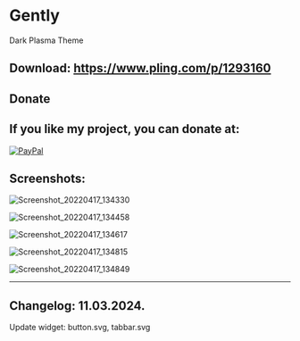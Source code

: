 # Gently

Dark Plasma Theme

Download: https://www.pling.com/p/1293160
------------------------------------------


<html>
  <head>
    <meta charset="utf-8" />
  </head>
  <body>
    <h2>Donate</h2>
    <h2>If you like my project, you can donate at:</h2>
    <a href="https://www.paypal.com/paypalme/VesnaLazic">
    <img src="PayPal.png" alt="PayPal" />
    </a>
  </body>
</html>



Screenshots:
-------------

![Screenshot_20220417_134330](https://user-images.githubusercontent.com/45247573/209697221-8bce785d-9daf-4683-9aeb-e35f52bc0dc9.png)

![Screenshot_20220417_134458](https://user-images.githubusercontent.com/45247573/209697241-6b1696b8-be8b-488b-a1bb-7955e7350e37.jpg)

![Screenshot_20220417_134617](https://user-images.githubusercontent.com/45247573/209697251-c3924b63-332d-456e-9edf-e19a75d63516.png)

![Screenshot_20220417_134815](https://user-images.githubusercontent.com/45247573/209697289-d6c28c24-e152-470e-9fce-5df7ba0f3c9f.png)

![Screenshot_20220417_134849](https://user-images.githubusercontent.com/45247573/209697309-6cc0220c-ea9d-4ce1-9b84-60c2fbe69282.png)

______________________________________________________________________________________________________________________________________


Changelog: 11.03.2024.
-----------------------

Update widget: button.svg, tabbar.svg



